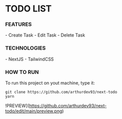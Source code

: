<h1>TODO LIST</h1>

<h3>FEATURES</h3>
- Create Task
- Edit Task
- Delete Task

<h3>TECHNOLOGIES</h3>
- NextJS
- TailwindCSS

<h3>HOW TO RUN</h3>
To run this project on yout machine, type it:

```
git clone https://github.com/arthurdev93/next-todo
yarn
```

!PREVIEW](https://github.com/arthurdev93/next-todo/edit/main/preview.png)
